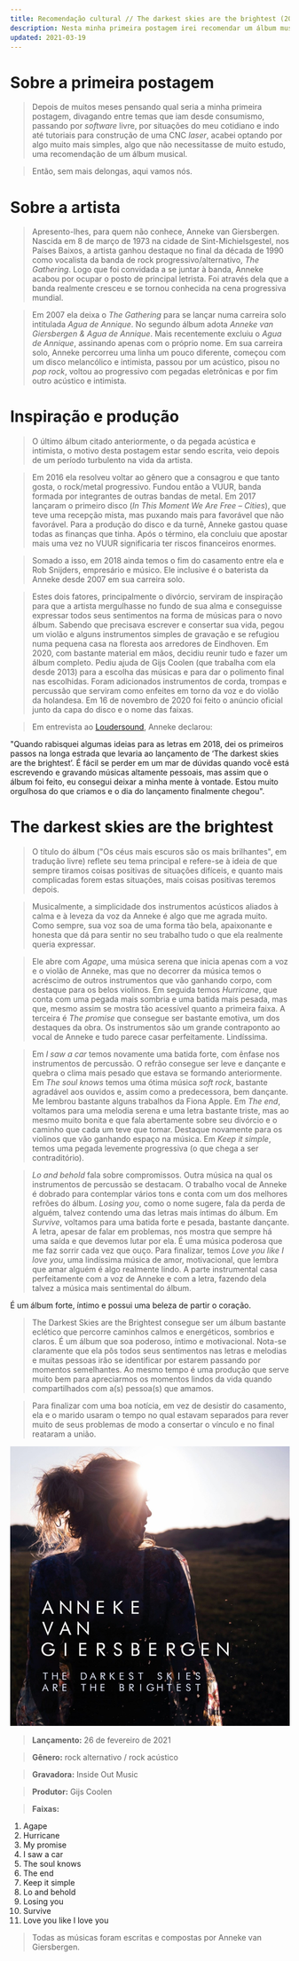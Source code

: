 ```yaml
---
title: Recomendação cultural // The darkest skies are the brightest (2021) - Anneke van Giersbergen
description: Nesta minha primeira postagem irei recomendar um álbum musical, o "The darkest skies are the brightest" da Anneke van Giersbergen.
updated: 2021-03-19
---
```


# Sobre a primeira postagem

> Depois de muitos meses pensando qual seria a minha primeira postagem, divagando entre temas que iam desde consumismo, passando por _software_ livre, por situações do meu cotidiano e indo até tutoriais para construção de uma CNC _laser_, acabei optando por algo muito mais simples, algo que não necessitasse de muito estudo, uma recomendação de um álbum musical.

> Então, sem mais delongas, aqui vamos nós.

# Sobre a artista

> Apresento-lhes, para quem não conhece, Anneke van Giersbergen. Nascida em 8 de março de 1973 na cidade de Sint-Michielsgestel, nos Países Baixos, a artista ganhou destaque no final da década de 1990 como vocalista da banda de rock  progressivo/alternativo, _The Gathering_. Logo que foi convidada a se juntar à banda, Anneke acabou por ocupar o posto de principal letrista. Foi através dela que a banda realmente cresceu e se tornou conhecida na cena progressiva mundial.

> Em 2007 ela deixa o _The Gathering_ para se lançar numa carreira solo intitulada _Agua de Annique_. No segundo álbum adota _Anneke van Giersbergen & Agua de Annique_. Mais recentemente excluiu o _Agua de Annique_, assinando apenas com o próprio nome. Em sua carreira solo, Anneke percorreu uma linha um pouco diferente, começou com um disco melancólico e intimista, passou por um acústico, pisou no _pop rock_, voltou ao progressivo com pegadas eletrônicas e por fim outro acústico e intimista.

# Inspiração e produção

> O último álbum citado anteriormente, o da pegada acústica e intimista, o motivo desta postagem estar sendo escrita, veio depois de um período turbulento na vida da artista.

> Em 2016 ela resolveu voltar ao gênero que a consagrou e que tanto gosta, o rock/metal progressivo. Fundou então a VUUR, banda formada por integrantes de outras bandas de metal. Em 2017 lançaram o primeiro disco (_In This Moment We Are Free – Cities_), que teve uma recepção mista, mas puxando mais para favorável que não favorável. Para a produção do disco e da turnê, Anneke gastou quase todas as finanças que tinha. Após o término, ela concluiu que apostar mais uma vez no VUUR significaria ter riscos financeiros enormes.

> Somado a isso, em 2018 ainda temos o fim do casamento entre ela e Rob Snijders, empresário e músico. Ele inclusive é o baterista da Anneke desde 2007 em sua carreira solo.

> Estes dois fatores, principalmente o divórcio, serviram de inspiração para que a artista mergulhasse no fundo de sua alma e conseguisse expressar todos seus sentimentos na forma de músicas para o novo álbum. Sabendo que precisava escrever e consertar sua vida, pegou um violão e alguns instrumentos simples de gravação e se refugiou numa pequena casa na floresta aos arredores de Eindhoven. Em 2020, com bastante material em mãos, decidiu reunir tudo e fazer um álbum completo. Pediu ajuda de Gijs Coolen (que trabalha com ela desde 2013) para a escolha das músicas e para dar o polimento final nas escolhidas. Foram adicionados instrumentos de corda, trompas e percussão que serviram como enfeites em torno da voz e do violão da holandesa. Em 16 de novembro de 2020 foi feito o anúncio oficial junto da capa do disco e o nome das faixas.

> Em entrevista ao [Loudersound](https://www.loudersound.com/news/anneke-van-giersbergen-gets-behind-the-wheel-in-new-video-for-i-saw-a-car), Anneke declarou:

<aside markdown="1">
"Quando rabisquei algumas ideias para as letras em 2018, dei os primeiros passos na longa estrada que levaria ao lançamento de ‘The darkest skies are the brightest’. É fácil se perder em um mar de dúvidas quando você está escrevendo e gravando músicas altamente pessoais, mas assim que o álbum foi feito, eu consegui deixar a minha mente à vontade. Estou muito orgulhosa do que criamos e o dia do lançamento finalmente chegou".
</aside>

# The darkest skies are the brightest

> O título do álbum ("Os céus mais escuros são os mais brilhantes", em tradução livre) reflete seu tema principal e refere-se à ideia de que sempre tiramos coisas positivas de situações difíceis, e quanto mais complicadas forem estas situações, mais coisas positivas teremos depois.

> Musicalmente, a simplicidade dos instrumentos acústicos aliados à calma e à leveza da voz da Anneke é algo que me agrada muito. Como sempre, sua voz soa de uma forma tão bela, apaixonante e honesta que dá para sentir no seu trabalho tudo o que ela realmente queria expressar.

> Ele abre com _Agape_, uma música serena que inicia apenas com a voz e o violão de Anneke, mas que no decorrer da música temos o acréscimo de outros instrumentos que vão ganhando corpo, com destaque para os belos violinos. Em seguida temos _Hurricane_, que conta com uma pegada mais sombria e uma batida mais pesada, mas que, mesmo assim se mostra tão acessível quanto a primeira faixa. A terceira é _The promise_ que consegue ser bastante emotiva, um dos destaques da obra. Os instrumentos são um grande contraponto ao vocal de Anneke e tudo parece casar perfeitamente. Lindíssima.

> Em _I saw a car_ temos novamente uma batida forte, com ênfase nos instrumentos de percussão. O refrão consegue ser leve e dançante e quebra o clima mais pesado que estava se formando anteriormente. Em _The soul knows_ temos uma ótima música _soft rock_, bastante agradável aos ouvidos e, assim como a predecessora, bem dançante. Me lembrou bastante alguns trabalhos da Fiona Apple. Em _The end_, voltamos para uma melodia serena e uma letra bastante triste, mas ao mesmo muito bonita e que fala abertamente sobre seu divórcio e o caminho que cada um teve que tomar. Destaque novamente para os violinos que vão ganhando espaço na música. Em _Keep it simple_, temos uma pegada levemente progressiva (o que chega a ser contraditório).

> _Lo and behold_ fala sobre compromissos. Outra música na qual os instrumentos de percussão se destacam. O trabalho vocal de Anneke é dobrado para contemplar vários tons e conta com um dos melhores refrões do álbum. _Losing you_, como o nome sugere, fala da perda de alguém, talvez contendo uma das letras mais íntimas do álbum. Em _Survive_, voltamos para uma batida forte e pesada, bastante dançante. A letra, apesar de falar em problemas, nos mostra que sempre há uma saída e que devemos lutar por ela. É uma música poderosa que me faz sorrir cada vez que ouço. Para finalizar, temos _Love you like I love you_, uma lindíssima música de amor, motivacional, que lembra que amar alguém é algo realmente lindo. A parte instrumental casa perfeitamente com a voz de Anneke e com a letra, fazendo dela talvez a música mais sentimental do álbum.

É um álbum forte, íntimo e possui uma beleza de partir o coração.

> The Darkest Skies are the Brightest consegue ser um álbum bastante eclético que percorre caminhos calmos e energéticos, sombrios e claros. É um álbum que soa poderoso, íntimo e motivacional. Nota-se claramente que ela pôs todos seus sentimentos nas letras e melodias e muitas pessoas irão se identificar por estarem passando por momentos semelhantes. Ao mesmo tempo é uma produção que serve muito bem para apreciarmos os momentos lindos da vida quando compartilhados com a(s) pessoa(s) que amamos.

> Para finalizar com uma boa notícia, em vez de desistir do casamento, ela e o marido usaram o tempo no qual estavam separados para rever muito de seus problemas de modo a consertar o vínculo e no final reataram a união.

![Anneke van Giersbergen - The darkest skies are the brightest](/images/blog/2021-03-18-recomendacao-cultural-the-darkest-skies-are-the-brightest/anneke_van_giersbergen_-_the_darkest_skies_are_brightest.jpg)

> **Lançamento:** 26 de fevereiro de 2021

> **Gênero:** rock alternativo / rock acústico

> **Gravadora:** Inside Out Music

> **Produtor:** Gijs Coolen

> **Faixas:**

01. Agape
02. Hurricane
03. My promise
04. I saw a car
05. The soul knows
06. The end
07. Keep it simple
08. Lo and behold
09. Losing you
10. Survive
11. Love you like I love you

> Todas as músicas foram escritas e compostas por Anneke van Giersbergen.

